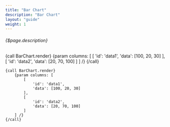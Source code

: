 ```yaml
---
title: "Bar Chart"
description: "Bar Chart"
layout: "guide"
weight: 1
---
```


###### {$page.description}

<article id="1">

{call BarChart.render}
	{param columns: [
		[
			'id': 'data1',
			'data': [100, 20, 30]
		],
		[
			'id': 'data2',
			'data': [20, 70, 100]
		]
	] /}
{/call}

```soy
{call BarChart.render}
	{param columns: [
		[
			'id': 'data1',
			'data': [100, 20, 30]
		],
		[
			'id': 'data2',
			'data': [20, 70, 100]
		]
	] /}
{/call}
```

</article>
